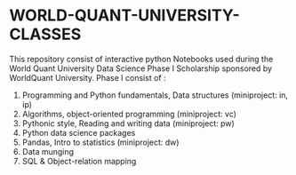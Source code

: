 # WORLD-QUANT-UNIVERSITY-CLASSES
This repository consist of interactive python Notebooks used during the World Quant University Data Science Phase I Scholarship sponsored by WorldQuant University.
Phase I consist of :
1. Programming and Python fundamentals, Data structures (miniproject: in, ip)
2. Algorithms, object-oriented programming (miniproject: vc)
3. Pythonic style, Reading and writing data (miniproject: pw)
4. Python data science packages
5. Pandas, Intro to statistics (miniproject: dw)
6. Data munging
7. SQL & Object-relation mapping
